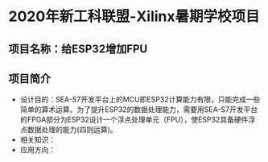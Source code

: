# 2020年新工科联盟-Xilinx暑期学校项目
## 项目名称：给ESP32增加FPU
## 项目简介
* 设计目的：SEA-S7开发平台上的MCU即ESP32计算能力有限，只能完成一些简单的算术运算。为了提升ESP32的数据处理能力，需要用SEA-S7开发平台的FPGA部分为ESP32设计一个浮点处理单元（FPU），使ESP32具备硬件浮点数据处理的能力(四则运算)。
* 相关知识：
* 应用方向：
